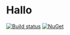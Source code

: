# Hallo

[![Build status](https://ci.appveyor.com/api/projects/status/h1a8hd8i9aj6upwu/branch/master?svg=true)](https://ci.appveyor.com/project/jasonmitchell/hallo/branch/master)
[![NuGet](https://img.shields.io/nuget/v/Hallo.svg?style=flat)](https://www.nuget.org/packages/Hallo/)
